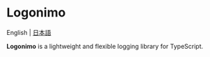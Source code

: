 # Logonimo

English | [日本語](README_ja.md)

**Logonimo** is a lightweight and flexible logging library for TypeScript.

